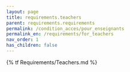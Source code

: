 ```yaml
---
layout: page
title: requirements.teachers
parent: requirements.requirements
permalink: /condition_acces/pour_enseignants
permalink_en: /requirements/for_teachers
nav_order: 1
has_children: false
---
```


{% tf Requirements/Teachers.md %}
